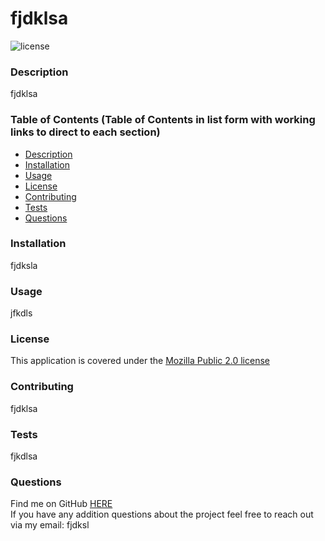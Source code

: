 
  # fjdklsa  

  ![license](https://img.shields.io/badge/license-Mozilla%20Public%202.0-yellow)

  ### Description

  fjdklsa
  
  
  ### Table of Contents (Table of Contents in list form with working links to direct to each section)
  * [Description](https://github.com/Kristy-coding/README-Generator/blob/main/README.md#description)
  * [Installation](https://github.com/Kristy-coding/README-Generator/blob/main/README.md#installation)
  * [Usage](https://github.com/Kristy-coding/README-Generator/blob/main/README.md#usage)
  * [License](https://github.com/Kristy-coding/README-Generator/blob/main/README.md#license)
  * [Contributing](https://github.com/Kristy-coding/README-Generator/blob/main/README.md#contributing)
  * [Tests](https://github.com/Kristy-coding/README-Generator/blob/main/README.md#tests)
  * [Questions](https://github.com/Kristy-coding/README-Generator/blob/main/README.md#questions)
  
  ### Installation
  fjdksla
  

  ### Usage
  jfkdls

   
  ### License 
  This application is covered under the [Mozilla Public 2.0 license](https://choosealicense.com/licenses/mpl-2.0/)
  
    
  ### Contributing
  fjdklsa
  
   
  ### Tests
  fjkdlsa
  
  ### Questions
  
  Find me on GitHub [HERE](https://github.com/fdhjska)<br/>
  If you have any addition questions about the project feel free to reach out via my email: fjdksl
  

  